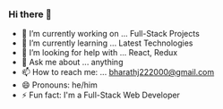 ### Hi there 👋

- 🔭 I’m currently working on ... Full-Stack Projects
- 🌱 I’m currently learning ... Latest Technologies
- 🤔 I’m looking for help with ... React, Redux
- 💬 Ask me about ... anything
- 📫 How to reach me: ... bharathj222000@gmail.com
- 😄 Pronouns: he/him
- ⚡ Fun fact: I'm a Full-Stack Web Developer
